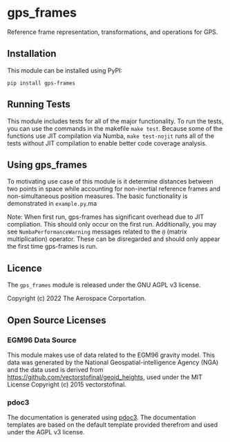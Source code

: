 # gps_frames
Reference frame representation, transformations, and operations for GPS.

## Installation
This module can be installed using PyPI:
```
pip install gps-frames
```

## Running Tests
This module includes tests for all of the major functionality. To run the tests, you can use the commands in the makefile `make test`. Because some of the functions use JIT compilation via Numba, `make test-nojit` runs all of the tests without JIT compilation to enable better code coverage analysis.

## Using gps_frames
To motivating use case of this module is it determine distances between two points in space while accounting for non-inertial reference frames and non-simultaneous position measures. The basic functionality is demonstrated in `example.py`.ma

Note: When first run, gps-frames has significant overhead due to JIT compliation. This should only occur on the first run. Additionally, you may see `NumbaPerformanceWarning` messages related to the `@` (matrix multiplication) operator. These can be disregarded and should only appear the first time gps-frames is run.

## Licence
The `gps_frames` module is released under the GNU AGPL v3 license.

Copyright (c) 2022 The Aerospace Corportation.

## Open Source Licenses

### EGM96 Data Source
This module makes use of data related to the EGM96 gravity model. This data was generated by the National Geospatial-intelligence Agency (NGA) and the data used is derived from https://github.com/vectorstofinal/geoid_heights, used under the MIT License Copyright (c) 2015 vectorstofinal.

### pdoc3
The documentation is generated using [pdoc3](https://pdoc3.github.io/pdoc/). The documentation templates are based on the default template provided therefrom and used under the AGPL v3 license.
